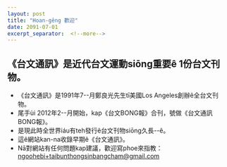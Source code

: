 ```yaml
---
layout: post
title: "Hoan-gêng 歡迎"
date: 2091-07-01
excerpt_separator:  <!--more-->
---
```


## 《台文通訊》是近代台文運動siōng重要ê 1份台文刊物。

* 《台文通訊》是1991年7--月鄭良光先生tī美國Los Angeles創辦ê全台文刊物。
* 尾手ùi 2012年2--月開始，kap《台文BONG報》合刊，號做《台文通訊BONG報》。
* 是現此時全世界iáu有teh發行ê台文刊物siōng久長--ê。
* 這ê網站kan-na收錄早期ê《台文通訊》。
* Nā對網站有任何問題kap建議，歡迎寫phoe來指教：ngoohebi+taibunthongsinbangcham@gmail.com
